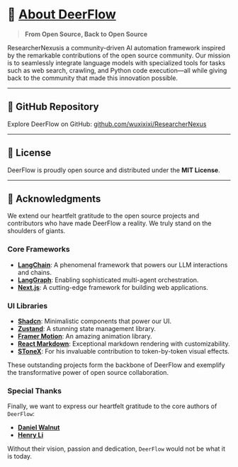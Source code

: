 # 🦌 [About DeerFlow](https://github.com/wuxixixi/ResearcherNexus)

> **From Open Source, Back to Open Source**

ResearcherNexusis a community-driven AI automation framework inspired by the remarkable contributions of the open source community. Our mission is to seamlessly integrate language models with specialized tools for tasks such as web search, crawling, and Python code execution—all while giving back to the community that made this innovation possible.

---

## 🌟 GitHub Repository

Explore DeerFlow on GitHub: [github.com/wuxixixi/ResearcherNexus](https://github.com/wuxixixi/ResearcherNexus)

---

## 📜 License

DeerFlow is proudly open source and distributed under the **MIT License**.

---

## 🙌 Acknowledgments

We extend our heartfelt gratitude to the open source projects and contributors who have made DeerFlow a reality. We truly stand on the shoulders of giants.

### Core Frameworks
- **[LangChain](https://github.com/langchain-ai/langchain)**: A phenomenal framework that powers our LLM interactions and chains.
- **[LangGraph](https://github.com/langchain-ai/langgraph)**: Enabling sophisticated multi-agent orchestration.
- **[Next.js](https://nextjs.org/)**: A cutting-edge framework for building web applications.

### UI Libraries
- **[Shadcn](https://ui.shadcn.com/)**: Minimalistic components that power our UI.
- **[Zustand](https://zustand.docs.pmnd.rs/)**: A stunning state management library.
- **[Framer Motion](https://www.framer.com/motion/)**: An amazing animation library.
- **[React Markdown](https://www.npmjs.com/package/react-markdown)**: Exceptional markdown rendering with customizability.
- **[SToneX](https://github.com/stonexer)**: For his invaluable contribution to token-by-token visual effects.

These outstanding projects form the backbone of DeerFlow and exemplify the transformative power of open source collaboration.

### Special Thanks
Finally, we want to express our heartfelt gratitude to the core authors of `DeerFlow`:

- **[Daniel Walnut](https://github.com/hetaoBackend/)**
- **[Henry Li](https://github.com/magiccube/)**

Without their vision, passion and dedication, `DeerFlow` would not be what it is today.

